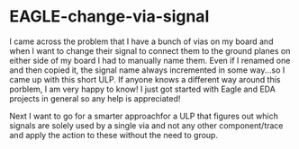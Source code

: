 # EAGLE-change-via-signal

I came across the problem that I have a bunch of vias on my board and when I want to change their signal to connect them to the ground planes on either side of my board I had to manually name them. Even if I renamed one and then copied it, the signal name always incremented in some way...so I came up with this short ULP. If anyone knows a different way around this porblem, I am very happy to know!
I just got started with Eagle and EDA projects in general so any help is appreciated!

Next I want to go for a smarter approachfor a ULP that figures out which signals are solely used by a single via and not any other component/trace and apply the action to these without the need to group.
